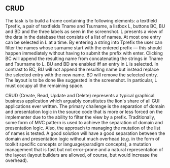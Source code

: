 ## CRUD
The task is to build a frame containing the following elements: a textfield Tprefix, a pair of textfields Tname and Tsurname, a listbox L, buttons BC, BU and BD and the three labels as seen in the screenshot. L presents a view of the data in the database that consists of a list of names. At most one entry can be selected in L at a time. By entering a string into Tprefix the user can filter the names whose surname start with the entered prefix — this should happen immediately without having to submit the prefix with enter. Clicking BC will append the resulting name from concatenating the strings in Tname and Tsurname to L. BU and BD are enabled iff an entry in L is selected. In contrast to BC, BU will not append the resulting name but instead replace the selected entry with the new name. BD will remove the selected entry. The layout is to be done like suggested in the screenshot. In particular, L must occupy all the remaining space.

CRUD (Create, Read, Update and Delete) represents a typical graphical business application which arguably constitutes the lion's share of all GUI applications ever written. The primary challenge is the separation of domain and presentation logic in the source code that is more or less forced on the implementer due to the ability to filter the view by a prefix. Traditionally, some form of MVC pattern is used to achieve the separation of domain and presentation logic. Also, the approach to managing the mutation of the list of names is tested. A good solution will have a good separation between the domain and presentation logic without much overhead (e.g. in the form of toolkit specific concepts or language/paradigm concepts), a mutation management that is fast but not error-prone and a natural representation of the layout (layout builders are allowed, of course, but would increase the overhead).
